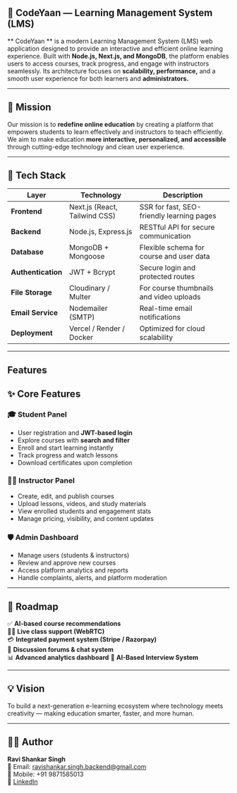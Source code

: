 ## 🚀 CodeYaan — Learning Management System (LMS)

** CodeYaan ** is a modern Learning Management System (LMS) web application designed to provide an interactive and efficient online learning experience. Built with **Node.js, Next.js, and MongoDB**, the platform enables users to access courses, track progress, and engage with instructors seamlessly. Its architecture focuses on **scalability, performance,** and a smooth user experience for both learners and **administrators.**

---

## 🎯 Mission

Our mission is to **redefine online education** by creating a platform that empowers students to learn effectively and instructors to teach efficiently.  
We aim to make education **more interactive, personalized, and accessible** through cutting-edge technology and clean user experience.

---

## 🧩 Tech Stack

| Layer              | Technology                    | Description                               |
| ------------------ | ----------------------------- | ----------------------------------------- |
| **Frontend**       | Next.js (React, Tailwind CSS) | SSR for fast, SEO-friendly learning pages |
| **Backend**        | Node.js, Express.js           | RESTful API for secure communication      |
| **Database**       | MongoDB + Mongoose            | Flexible schema for course and user data  |
| **Authentication** | JWT + Bcrypt                  | Secure login and protected routes         |
| **File Storage**   | Cloudinary / Multer           | For course thumbnails and video uploads   |
| **Email Service**  | Nodemailer (SMTP)             | Real-time email notifications             |
| **Deployment**     | Vercel / Render / Docker      | Optimized for cloud scalability           |

----

## Features

## ✨ Core Features

### 🎓 Student Panel
- User registration and **JWT-based login**
- Explore courses with **search and filter**
- Enroll and start learning instantly  
- Track progress and watch lessons  
- Download certificates upon completion  

### 🧑‍🏫 Instructor Panel
- Create, edit, and publish courses  
- Upload lessons, videos, and study materials  
- View enrolled students and engagement stats  
- Manage pricing, visibility, and content updates  

### 🛡️ Admin Dashboard
- Manage users (students & instructors)  
- Review and approve new courses  
- Access platform analytics and reports  
- Handle complaints, alerts, and platform moderation  


----

## 🧭 Roadmap

✅ **AI-based course recommendations**  
🧑‍💻 **Live class support (WebRTC)**  
💳 **Integrated payment system (Stripe / Razorpay)**  
💬 **Discussion forums & chat system**  
📊 **Advanced analytics dashboard**
🤖 **AI-Based Interview System**

---- 
## 💡 Vision

To build a next-generation e-learning ecosystem where technology meets creativity — making education smarter, faster, and more human.

----



## 👨‍💻 Author  

**Ravi Shankar Singh**  
📧 Email: [ravishankar.singh.backend@gmail.com](mailto:ravishankar.singh.backend@gmail.com)  
📱 Mobile: +91 9871585013  
🔗 [LinkedIn](https://www.linkedin.com/in/ravishankarsinghsde/)  
